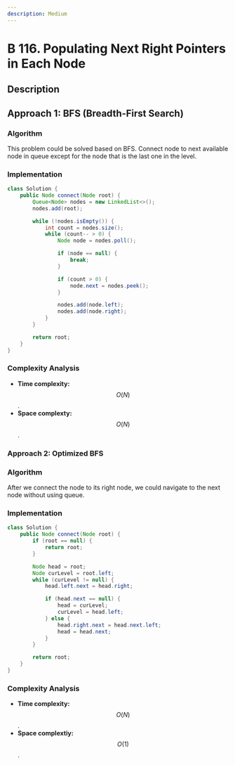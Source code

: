 ```yaml
---
description: Medium
---
```


# B 116. Populating Next Right Pointers in Each Node

## Description

## Approach 1: BFS (Breadth-First Search)

### Algorithm

This problem could be solved based on BFS. Connect node to next available node in queue except for
the node that is the last one in the level. 

### Implementation

```java
class Solution {
    public Node connect(Node root) {
        Queue<Node> nodes = new LinkedList<>();
        nodes.add(root);

        while (!nodes.isEmpty()) {
            int count = nodes.size();
            while (count-- > 0) {
                Node node = nodes.poll();

                if (node == null) {
                    break;
                }

                if (count > 0) {
                    node.next = nodes.peek();
                }

                nodes.add(node.left);
                nodes.add(node.right);
            }
        }

        return root;
    }
}
```

### Complexity Analysis

* **Time complexity:** $$O(N)$$.
* **Space complexty:** $$O(N)$$.

### Approach 2: Optimized BFS

### Algorithm

After we connect the node to its right node, we could navigate to the next node without using queue.

### Implementation

```java
class Solution {
    public Node connect(Node root) {
        if (root == null) {
            return root;
        }

        Node head = root;
        Node curLevel = root.left;
        while (curLevel != null) {
            head.left.next = head.right;

            if (head.next == null) {
                head = curLevel;
                curLevel = head.left;
            } else {
                head.right.next = head.next.left;
                head = head.next;
            }
        }

        return root;
    }
}
```

### Complexity Analysis

* **Time complexity:** $$O(N)$$.
* **Space complextiy:** $$O(1)$$.
